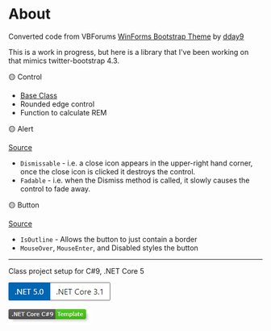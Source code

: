 ﻿# About

Converted code from VBForums [WinForms Bootstrap Theme](https://www.vbforums.com/showthread.php?873159-WinForms-Bootstrap-Theme) by [dday9](https://www.vbforums.com/member.php?134734-dday9)

This is a work in progress, but here is a library that I've been working on that mimics twitter-bootstrap 4.3.

:yellow_circle: Control
- [Base Class](https://github.com/karenpayneoregon/forum-questions/blob/master/CustomControlsBootStrapLibrary/Classes/Control.cs#L16)
- Rounded edge control
- Function to calculate REM

:yellow_circle: Alert

[Source](https://github.com/karenpayneoregon/forum-questions/blob/master/CustomControlsBootStrapLibrary/Classes/Control.cs#L124)

- `Dismissable` - i.e. a close icon appears in the upper-right hand corner, once the close icon is clicked it destroys the control.
- `Fadable` - i.e. when the Dismiss method is called, it slowly causes the control to fade away.

:yellow_circle: Button

[Source](https://github.com/karenpayneoregon/forum-questions/blob/master/CustomControlsBootStrapLibrary/Classes/Control.cs#L394)

- `IsOutline` - Allows the button to just contain a border
- `MouseOver`, `MouseEnter`, and Disabled styles the button




---
Class project setup for C#9, .NET Core 5

![image](assets/Versions.png)

![img](assets/core_csharp_shield.png)